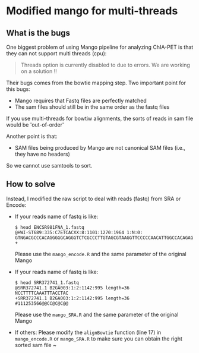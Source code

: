 # Modified mango for multi-threads

## What is the bugs

One biggest problem of using Mango pipeline for analyzing ChIA-PET is that they can not support multi threads (cpu):
> Threads option is currently disabled to due to errors. We are working on a solution !!

Their bugs comes from the bowtie mapping step. Two important point for this bugs:
- Mango requires that Fastq files are perfectly matched
- The sam files should still be in the same order as the fastq files

If you use multi-threads for bowtiw alignments, the sorts of reads in sam file would be 'out-of-order'

Another point is that:
- SAM files being produced by Mango are not canonical SAM files (i.e., they have no headers)

So we cannot use samtools to sort.

## How to solve

Instead, I modified the raw script to deal with reads (fastq) from SRA or Encode:
- If your reads name of fastq is like:
  ``` shell
  $ head ENCSR981FNA_1.fastq
  @HWI-ST689:335:C7ETCACXX:8:1101:1270:1964 1:N:0:
  GTNGACGCCCACAGGGGGCAGGGTCTCGCCCTTGTAGCGTAAGGTTCCCCCAACATTGGCCACAGAGCCGTTGATGACGACAGCAGTTGGATAAGATATCG
  +
  ```
  Please use the `mango_encode.R` and the same parameter of the original Mango
  
- If your reads name of fastq is like:
  ``` shell
  $ head SRR372741_1.fastq
  @SRR372741.1 B2GA003:1:2:1142:995 length=36
  NCCTTTTCAAATTTACCTAC
  +SRR372741.1 B2GA003:1:2:1142:995 length=36
  #111253566@@CC@C@C@@
  ```
   Please use the `mango_SRA.R` and the same parameter of the original Mango
   
- If others:
  Please modify the `alignBowtie` function (line 17) in `mango_encode.R` or `mango_SRA.R` to make sure you can obtain the right sorted sam file ~
